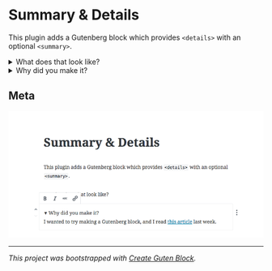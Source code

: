 # Summary & Details

This plugin adds a Gutenberg block which provides `<details>` with an optional `<summary>`.

<details>
<summary>What does that look like?</summary>
Why, just like this!
</details>

<details>
<summary>Why did you make it?</summary>
I wanted to try making a Gutenberg block, and I read <a href="https://css-tricks.com/quick-reminder-that-details-summary-is-the-easiest-way-ever-to-make-an-accordion/">this article</a> last week.
</details>

## Meta

![A screenshot.](screenshot-1.png)

***

_This project was bootstrapped with [Create Guten Block](https://github.com/ahmadawais/create-guten-block)._
